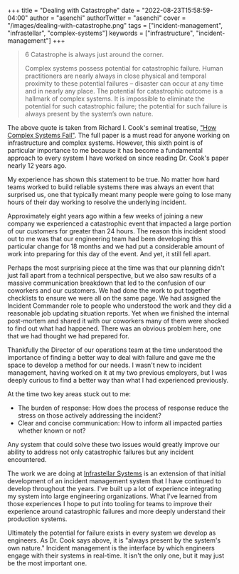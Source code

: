 +++
title = "Dealing with Catastrophe"
date = "2022-08-23T15:58:59-04:00"
author = "asenchi"
authorTwitter = "asenchi"
cover = "/images/dealing-with-catastrophe.png"
tags = ["incident-management", "infrastellar", "complex-systems"]
keywords = ["infrastructure", "incident-management"]
+++

> 6 Catastrophe is always just around the corner.
>
> Complex systems possess potential for catastrophic failure. Human
> practitioners are nearly always in close physical and temporal proximity to
> these potential failures – disaster can occur at any time and in nearly any
> place. The potential for catastrophic outcome is a hallmark of complex
> systems. It is impossible to eliminate the potential for such catastrophic
> failure; the potential for such failure is always present by the system’s own
> nature.

The above quote is taken from Richard I. Cook's seminal treatise, ["How Complex
Systems Fail"][]. The full paper is a must read for anyone working on
infrastructure and complex systems. However, this sixth point is of particular
importance to me because it has become a fundamental approach to every system I
have worked on since reading Dr. Cook's paper nearly 12 years ago.

My experience has shown this statement to be true. No matter how hard teams
worked to build reliable systems there was always an event that surprised us,
one that typically meant many people were going to lose many hours of their day
working to resolve the underlying incident.

Approximately eight years ago within a few weeks of joining a new company we
experienced a catastrophic event that impacted a large portion of our customers
for greater than 24 hours. The reason this incident stood out to me was that
our engineering team had been developing this particular change for 18
months and we had put a considerable amount of work into preparing for
this day of the event. And yet, it still fell apart.

Perhaps the most surprising piece at the time was that our planning didn't
just fall apart from a technical perspective, but we also saw results of a
massive communication breakdown that led to the confusion of our coworkers and
our customers. We had done the work to put together checklists to ensure we
were all on the same page. We had assigned the Incident Commander role to
people who understood the work and they did a reasonable job updating situation
reports. Yet when we finished the internal post-mortem and shared it with our
coworkers many of them were shocked to find out what had happened. There was an
obvious problem here, one that we had thought we had prepared for.

Thankfully the Director of our operations team at the time understood the
importance of finding a better way to deal with failure and gave me the space
to develop a method for our needs. I wasn't new to incident management, having
worked on it at my two previous employers, but I was deeply curious to find a
better way than what I had experienced previously.

At the time two key areas stuck out to me:

- The burden of response: How does the process of response reduce the stress on
  those actively addressing the incident?
- Clear and concise communication: How to inform all impacted parties whether
  known or not?

Any system that could solve these two issues would greatly improve our ability
to address not only catastrophic failures but any incident encountered.

The work we are doing at [Infrastellar Systems][] is an extension of that
initial development of an incident management system that I have continued to
develop throughout the years. I've built up a lot of experience integrating my
system into large engineering organizations. What I've learned from those
experiences I hope to put into tooling for teams to improve their experience
around catastrophic failures and more deeply understand their production
systems.

Ultimately the potential for failure exists in every system we develop as
engineers. As Dr. Cook says above, it is "always present by the system's own
nature." Incident management is the interface by which engineers engage with
their systems in real-time. It isn't the only one, but it may just be the most
important one.

["How Complex Systems Fail"]: https://how.complexsystems.fail
[Infrastellar Systems]: https://infrastellar.systems
